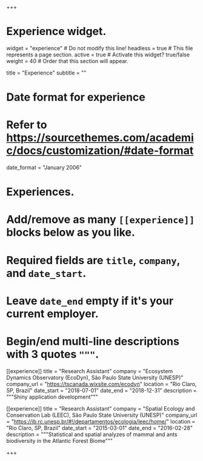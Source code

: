+++
# Experience widget.
widget = "experience"  # Do not modify this line!
headless = true  # This file represents a page section.
active = true # Activate this widget? true/false
weight = 40  # Order that this section will appear.

title = "Experience"
subtitle = ""

# Date format for experience
#   Refer to https://sourcethemes.com/academic/docs/customization/#date-format
date_format = "January 2006"

# Experiences.
#   Add/remove as many `[[experience]]` blocks below as you like.
#   Required fields are `title`, `company`, and `date_start`.
#   Leave `date_end` empty if it's your current employer.
#   Begin/end multi-line descriptions with 3 quotes `"""`.
 
[[experience]]
  title = "Research Assistant"
  company = "Ecosystem Dynamics Observatory (EcoDyn), São Paulo State University (UNESP)"
  company_url = "https://tscanada.wixsite.com/ecodyn"
  location = "Rio Claro, SP, Brazil"
  date_start = "2018-07-01"
  date_end = "2018-12-31"
  description = """Shiny application development"""

[[experience]]
  title = "Research Assistant"
  company = "Spatial Ecology and Conservation Lab (LEEC), São Paulo State University (UNESP)"
  company_url = "https://ib.rc.unesp.br/#!/departamentos/ecologia/leec/home/"
  location = "Rio Claro, SP, Brazil"
  date_start = "2015-03-01"
  date_end = "2016-02-28"
  description = """Statistical and spatial analyzes of mammal and ants biodiversity in the Atlantic Forest Biome"""

+++
